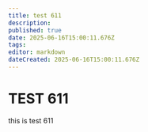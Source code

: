 ```yaml
---
title: test 611
description: 
published: true
date: 2025-06-16T15:00:11.676Z
tags: 
editor: markdown
dateCreated: 2025-06-16T15:00:11.676Z
---
```


# TEST 611
this is test 611
